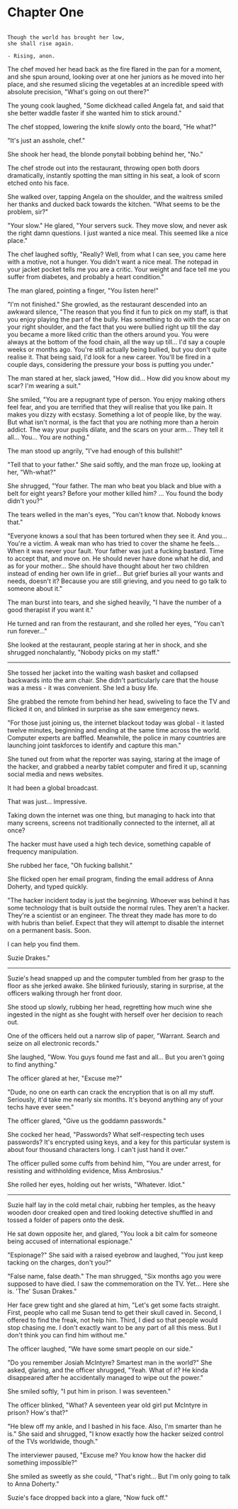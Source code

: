 # Chapter One

~~~

Though the world has brought her low,
she shall rise again.

- Rising, anon.

~~~

The chef moved her head back as the fire flared in the pan for a moment, and she spun around, looking over at one her juniors as he moved into her place, and she resumed slicing the vegetables at an incredible speed with absolute precision, "What's going on out there?" 

The young cook laughed, "Some dickhead called Angela fat, and said that she better waddle faster if she wanted him to stick around." 

The chef stopped, lowering the knife slowly onto the board, "He what?" 

"It's just an asshole, chef." 

She shook her head, the blonde ponytail bobbing behind her, "No." 

The chef strode out into the restaurant, throwing open both doors dramatically, instantly spotting the man sitting in his seat, a look of scorn etched onto his face. 

She walked over, tapping Angela on the shoulder, and the waitress smiled her thanks and ducked back towards the kitchen. "What seems to be the problem, sir?" 

"Your slow." He glared, "Your servers suck. They move slow, and never ask the right damn questions. I just wanted a nice meal. This seemed like a nice place." 

The chef laughed softly, "Really? Well, from what I can see, you came here with a motive, not a hunger. You didn't want a nice meal. The notepad in your jacket pocket tells me you are a critic. Your weight and face tell me you suffer from diabetes, and probably a heart condition." 

The man glared, pointing a finger, "You listen here!" 

"I'm not finished." She growled, as the restaurant descended into an awkward silence, "The reason that you find it fun to pick on my staff, is that you enjoy playing the part of the bully. Has something to do with the scar on your right shoulder, and the fact that you were bullied right up till the day you became a more liked critic than the others around you. You were always at the bottom of the food chain, all the way up till… I'd say a couple weeks or months ago. You're still actually being bullied, but you don't quite realise it. That being said, I'd look for a new career. You'll be fired in a couple days, considering the pressure your boss is putting you under." 

The man stared at her, slack jawed, "How did… How did you know about my scar? I'm wearing a suit." 

She smiled, "You are a repugnant type of person. You enjoy making others feel fear, and you are terrified that they will realise that you like pain. It makes you dizzy with ecstasy. Something a lot of people like, by the way. But what isn't normal, is the fact that you are nothing more than a heroin addict. The way your pupils dilate, and the scars on your arm… They tell it all… You… You are nothing." 

The man stood up angrily, "I've had enough of this bullshit!" 

"Tell that to your father." She said softly, and the man froze up, looking at her, "Wh-what?" 

She shrugged, "Your father. The man who beat you black and blue with a belt for eight years? Before your mother killed him? … You found the body didn't you?" 

The tears welled in the man's eyes, "You can't know that. Nobody knows that." 

"Everyone knows a soul that has been tortured when they see it. And you… You're a victim. A weak man who has tried to cover the shame he feels… When it was never your fault. Your father was just a fucking bastard. Time to accept that, and move on. He should never have done what he did, and as for your mother… She should have thought about her two children instead of ending her own life in grief… But grief buries all your wants and needs, doesn't it? Because you are still grieving, and you need to go talk to someone about it." 

The man burst into tears, and she sighed heavily, "I have the number of a good therapist if you want it." 

He turned and ran from the restaurant, and she rolled her eyes, "You can't run forever…" 

She looked at the restaurant, people staring at her in shock, and she shrugged nonchalantly, "Nobody picks on my staff." 

*** 

She tossed her jacket into the waiting wash basket and collapsed backwards into the arm chair. She didn't particularly care that the house was a mess - it was convenient. She led a busy life. 

She grabbed the remote from behind her head, swiveling to face the TV and flicked it on, and blinked in surprise as she saw emergency news. 

"For those just joining us, the internet blackout today was global - it lasted twelve minutes, beginning and ending at the same time across the world. Computer experts are baffled. Meanwhile, the police in many countries are launching joint taskforces to identify and capture this man." 

She tuned out from what the reporter was saying, staring at the image of the hacker, and grabbed a nearby tablet computer and fired it up, scanning social media and news websites. 

It had been a global broadcast. 

That was just… Impressive. 

Taking down the internet was one thing, but managing to hack into that many screens, screens not traditionally connected to the internet, all at once? 

The hacker must have used a high tech device, something capable of frequency manipulation. 

She rubbed her face, "Oh fucking ballshit." 

She flicked open her email program, finding the email address of Anna Doherty, and typed quickly. 

"The hacker incident today is just the beginning. Whoever was behind it has some technology that is built outside the normal rules. They aren't a hacker. They're a scientist or an engineer. The threat they made has more to do with hubris than belief. Expect that they will attempt to disable the internet on a permanent basis. Soon. 

I can help you find them. 

Suzie Drakes." 

*** 

Suzie's head snapped up and the computer tumbled from her grasp to the floor as she jerked awake. She blinked furiously, staring in surprise, at the officers walking through her front door. 

She stood up slowly, rubbing her head, regretting how much wine she ingested in the night as she fought with herself over her decision to reach out. 

One of the officers held out a narrow slip of paper, "Warrant. Search and seize on all electronic records." 

She laughed, "Wow. You guys found me fast and all… But you aren't going to find anything." 

The officer glared at her, "Excuse me?" 

"Dude, no one on earth can crack the encryption that is on all my stuff. Seriously, it'd take me nearly six months. It's beyond anything any of your techs have ever seen." 

The officer glared, "Give us the goddamn passwords." 

She cocked her head, "Passwords? What self-respecting tech uses passwords? It's encrypted using keys, and a key for this particular system is about four thousand characters long. I can't just hand it over." 

The officer pulled some cuffs from behind him, "You are under arrest, for resisting and withholding evidence, Miss Ambrosius." 

She rolled her eyes, holding out her wrists, "Whatever. Idiot." 

*** 

Suzie half lay in the cold metal chair, rubbing her temples, as the heavy wooden door creaked open and tired looking detective shuffled in and tossed a folder of papers onto the desk. 

He sat down opposite her, and glared, "You look a bit calm for someone being accused of international espionage." 

"Espionage?" She said with a raised eyebrow and laughed, "You just keep tacking on the charges, don't you?" 

"False name, false death." The man shrugged, "Six months ago you were supposed to have died. I saw the commemoration on the TV. Yet… Here she is. 'The' Susan Drakes." 

Her face grew tight and she glared at him, "Let's get some facts straight. First, people who call me Susan tend to get their skull caved in. Second, I offered to find the freak, not help him. Third, I died so that people would stop chasing me. I don't exactly want to be any part of all this mess. But I don't think you can find him without me." 

The officer laughed, "We have some smart people on our side." 

"Do you remember Josiah McIntyre? Smartest man in the world?" She asked, glaring, and the officer shrugged, "Yeah. What of it? He kinda disappeared after he accidentally managed to wipe out the power." 

She smiled softly, "I put him in prison. I was seventeen." 

The officer blinked, "What? A seventeen year old girl put McIntyre in prison? How's that?" 

"He blew off my ankle, and I bashed in his face. Also, I'm smarter than he is." She said and shrugged, "I know exactly how the hacker seized control of the TVs worldwide, though." 

The interviewer paused, "Excuse me? You know how the hacker did something impossible?" 

She smiled as sweetly as she could, "That's right… But I'm only going to talk to Anna Doherty." 

Suzie's face dropped back into a glare, "Now fuck off." 
